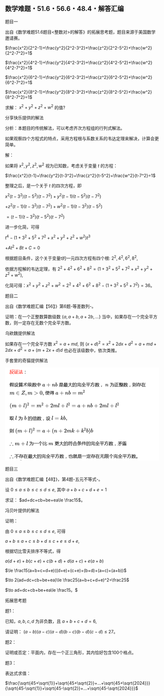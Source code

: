 ## 数学难题・51.6・56.6・48.4・解答汇编

题目一

出自《数学难题51.6题目<整数对>的解答》的拓展思考题，题目来源于美国数学邀请赛。

$\frac{x^2}{2^2-1}+\frac{y^2}{2^2-3^2}+\frac{z^2}{2^2-5^2}+\frac{w^2}{2^2-7^2}=1$

$\frac{x^2}{4^2-1}+\frac{y^2}{4^2-3^2}+\frac{z^2}{4^2-5^2}+\frac{w^2}{4^2-7^2}=1$

$\frac{x^2}{6^2-1}+\frac{y^2}{6^2-3^2}+\frac{z^2}{6^2-5^2}+\frac{w^2}{6^2-7^2}=1$

$\frac{x^2}{8^2-1}+\frac{y^2}{8^2-3^2}+\frac{z^2}{8^2-5^2}+\frac{w^2}{8^2-7^2}=1$

求解： $x^2+y^2+z^2+w^2$ 的值?


分享快乐提供的解法

分析：本题目的传统解法，可以考虑齐次方程组的行列式解法。

如果观察四个方程式的特点，采用方程根与系数关系的韦达定理来解决，计算会更简单。

解：

如果将 $x^2,y^2,z^2,w^2$ 视为已知数，考虑关于变量 $t$ 的方程：

$\frac{x^2}{t-1}+\frac{y^2}{t-3^2}+\frac{z^2}{t-5^2}+\frac{w^2}{t-7^2}=1$

整理之后，是一个关于 $t$ 的四次方程，即

$x^2(t-3^2)(t-5^2)(t-7^2)+y^2(t-1)(t-5^2)(t-7^2)$

$+z^2(t-1)(t-3^2)(t-7^2)+w^2(t-1)(t-3^2)(t-5^2)$

$=(t-1)(t-3^2)(t-5^2)(t-7^2)$

进一步化简，可得

$t^4-(1+3^2+5^2+7^2+x^2+y^2+z^2+w^2)t^3$

$+At^2+Bt+C=0$

根据题目条件，这个关于变量t的一元四次方程有四个根: $2^2,4^2,6^2,8^2,$

依据方程解的韦达定理，有 $2^2+4^2+6^2+8^2=(1+3^2+5^2+7^2+x^2+y^2+z^2+w^2),$

化简可得：$x^2+y^2+z^2+w^2=2^2+4^2+6^2+8^2-(1+3^2+5^2+7^2)=36。$

题目二

出自《数学难题汇编【56】》第6题-等差数列-。

证明：在一个正整数算数级数 $\{a,a+b,a+2b,...\}$ 当中，如果存在一个完全平方数，则一定存在无数个完全平方数。

乌欸魏提供解法

如果存在一个完全平方数 $x^2=a+md,$ 则 $(x+d)^2=x^2+2dx+d^2=a+md+2dx+d^2=a+(m+2x+d)d$ 也必在该级数中，依次类推。

手套里的奇猫提供解法

![图](/pics/p67-1.png)

题目三

出自《数学难题汇编【48】》，第4题-五元不等式-。

设 $0\le a\le b\le c\le d\le e,$ 其中 $a+b+c+d+e=1$ 

求证： $ad+dc+cb+be+ea\le \frac15$。

冯贝叶提供的解法

证明：

由 $0\le a\le b\le c\le d\le e,$ 可得

$a+b\le a+c\le b+d\le c+e\le d+e,$

根据切比雪夫排序不等式，得

$a(d+e)+b(c+e)+c(b+d)+d(a+c)+e(a+b)$

$\le \frac15(a+b+c+d+e)((d+e)+(c+e)+(b+d)+(a+c)+(a+b))$

$\to 2(ad+dc+cb+be+ea)\le \frac25(a+b+c+d+e)^2=\frac25$

$\to ad+dc+cb+be+ea\le \frac15。$

拓展思考题

题1：

已知，$a,b,c,d$ 为非负数，且 $a+b+c+d=6,$

请证明： $(a-b)(a-c)(a-d)(b-c)(b-d)(c-d)\le27。$

题2：

证明或否定：平面内，存在一个正三角形，其内恰好包含100个格点。

题3：

表达式求值：

$\frac{\sqrt{45+\sqrt{1}}+\sqrt{45+\sqrt{2}}+...+\sqrt{45+\sqrt{2024}}}{\sqrt{45-\sqrt{1}}+\sqrt{45-\sqrt{2}}+...+\sqrt{45-\sqrt{2024}}}$

